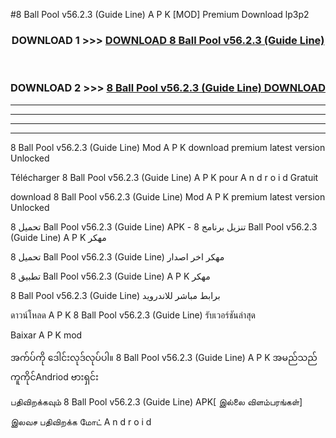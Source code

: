 #8 Ball Pool  v56.2.3 (Guide Line) A P K [MOD] Premium Download lp3p2



<div align="center">

<h3>DOWNLOAD 1 >>> <a href="https://teeasianyam.web.app?sq=8 Ball Pool  v56.2.3 (Guide Line)">DOWNLOAD 8 Ball Pool  v56.2.3 (Guide Line) </a></h3><br>

<h3>DOWNLOAD 2 >>> <a href="https://teeasianyam.web.app?sq=8 Ball Pool  v56.2.3 (Guide Line) ">8 Ball Pool  v56.2.3 (Guide Line)  DOWNLOAD </a></h3>

</div>


----------------------------------------------------------

----------------------------------------------------------

----------------------------------------------------------

----------------------------------------------------------


8 Ball Pool  v56.2.3 (Guide Line)  Mod A P K download premium latest version Unlocked

Télécharger 8 Ball Pool  v56.2.3 (Guide Line)  A P K pour A n d r o i d Gratuit

download 8 Ball Pool  v56.2.3 (Guide Line)  Mod A P K premium latest version Unlocked

تحميل 8 Ball Pool  v56.2.3 (Guide Line)  APK - تنزيل برنامج 8 Ball Pool  v56.2.3 (Guide Line)  A P K مهكر

تحميل 8 Ball Pool  v56.2.3 (Guide Line)  مهكر اخر اصدار

تطبيق 8 Ball Pool  v56.2.3 (Guide Line)  A P K مهكر

8 Ball Pool  v56.2.3 (Guide Line)  برابط مباشر للاندرويد

ดาวน์โหลด A P K 8 Ball Pool  v56.2.3 (Guide Line)  รับเวอร์ชันล่าสุด

Baixar A P K mod

အက်ပ်ကို ဒေါင်းလုဒ်လုပ်ပါ။ 8 Ball Pool  v56.2.3 (Guide Line)  A P K အမည်သည်ကူကိုင်Andriod ဗားရှင်း

பதிவிறக்கவும் 8 Ball Pool  v56.2.3 (Guide Line)  APK[ இல்லை விளம்பரங்கள்] 
 
இலவச பதிவிறக்க மோட் A n d r o i d



